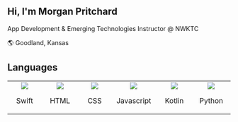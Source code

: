 <div>
  <h2>Hi, I'm Morgan Pritchard</h2>
</div>
<p> App Development & Emerging Technologies Instructor @ NWKTC </p>
<p>🌎 Goodland, Kansas</p>

<h2>Languages</h2>
<table align="center">
  <tr>
    <td align="center" width=100>
      <img src="https://skillicons.dev/icons?i=swift" />
      <br/>
      <p>Swift</p>
    </td>
    <td align="center" width=100>
      <img src="https://skillicons.dev/icons?i=html" />
      <br/>
      <p>HTML</p>
    </td>
    <td align="center" width=100>
      <img src="https://skillicons.dev/icons?i=css" />
      <br/>
      <p>CSS</p>
    </td>
    <td align="center" width=100>
      <img src="https://skillicons.dev/icons?i=js" />
      <br/>
      <p>Javascript</p>
    </td>
    <td align="center" width=100>
      <img src="https://skillicons.dev/icons?i=kotlin" />
      <br/>
      <p>Kotlin</p>
    </td>
    <td align="center" width=100>
      <img src="https://skillicons.dev/icons?i=py" />
      <br/>
      <p>Python</p>
    </td>
  </tr>
 
</table>


<!--
<h2>Connect:</h2>

**Morganp219/Morganp219** is a ✨ _special_ ✨ repository because its `README.md` (this file) appears on your GitHub profile.

Here are some ideas to get you started:

- 🔭 I’m currently working on ...
- 🌱 I’m currently learning ...
- 👯 I’m looking to collaborate on ...
- 🤔 I’m looking for help with ...
- 💬 Ask me about ...
- 📫 How to reach me: ...
- 😄 Pronouns: ...
- ⚡ Fun fact: ...
-->
